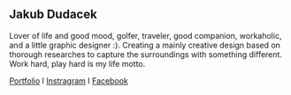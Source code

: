 ## Jakub Dudacek ##

Lover of life and good mood, golfer, traveler, good companion, workaholic, and a little graphic designer :). Creating a mainly creative design based on thorough researches to capture the surroundings with something different. Work hard, play hard is my life motto.

[Portfolio](https://dudacek.cz) I [Instragram](https://www.instagram.com/dudacek.jakub/) I [Facebook](https://www.facebook.com/jakub.dudacek.10)
